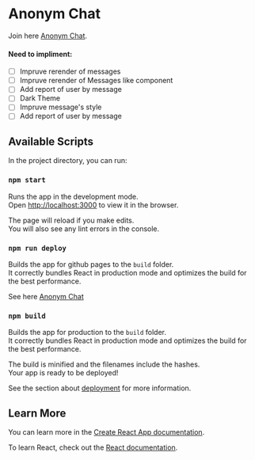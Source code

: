 # Anonym Chat

Join here [Anonym Chat](https://victorchilari.github.io/anonym-chat/).

#### Need to impliment:

- [ ] Impruve rerender of messages
- [ ] Impruve rerender of Messages like component
- [ ] Add report of user by message
- [ ] Dark Theme
- [ ] Impruve message's style
- [ ] Add report of user by message

## Available Scripts

In the project directory, you can run:

### `npm start`

Runs the app in the development mode.\
Open [http://localhost:3000](http://localhost:3000) to view it in the browser.

The page will reload if you make edits.\
You will also see any lint errors in the console.

### `npm run deploy`

Builds the app for github pages to the `build` folder.\
It correctly bundles React in production mode and optimizes the build for the best performance.

See here [Anonym Chat](https://victorchilari.github.io/anonym-chat/)

### `npm build`

Builds the app for production to the `build` folder.\
It correctly bundles React in production mode and optimizes the build for the best performance.

The build is minified and the filenames include the hashes.\
Your app is ready to be deployed!

See the section about [deployment](https://facebook.github.io/create-react-app/docs/deployment) for more information.

## Learn More

You can learn more in the [Create React App documentation](https://facebook.github.io/create-react-app/docs/getting-started).

To learn React, check out the [React documentation](https://reactjs.org/).
